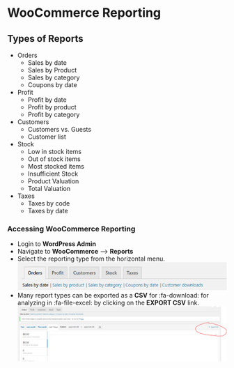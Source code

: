 # WooCommerce Reporting

## Types of Reports

* Orders
	* Sales by date
	* Sales by Product
	* Sales by category
	* Coupons by date
* Profit
	* Profit by date
	* Profit by product
	* Profit by category
* Customers
	* Customers vs. Guests
	* Customer list
* Stock
	* Low in stock items
	* Out of stock items
	* Most stocked items
	* Insufficient Stock 
	* Product Valuation
	* Total Valuation 
* Taxes
	* Taxes by code
	* Taxes by date


### Accessing WooCommerce Reporting

* Login to **WordPress Admin**
* Navigate to **WooCommerce** --> **Reports**
* Select the reporting type from the horizontal menu.
![WooCommerce Reporting](../images/woo-reporting.png)
* Many report types can be exported as a **CSV** for :fa-download: for analyzing in :fa-file-excel: by clicking on the **EXPORT CSV** link.
![Export CSV](../images/export-csv.png)


